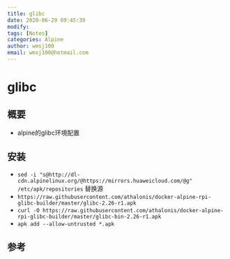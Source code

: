 ```yaml
---
title: glibc
date: 2020-06-29 09:45:39
modify: 
tags: [Notes]
categories: Alpine
author: wmsj100
email: wmsj100@hotmail.com
---
```


# glibc

## 概要

- alpine的glibc环境配置

## 安装

- `sed -i "s@http://dl-cdn.alpinelinux.org/@https://mirrors.huaweicloud.com/@g" /etc/apk/repositories` 替换源
- `https://raw.githubusercontent.com/athalonis/docker-alpine-rpi-glibc-builder/master/glibc-2.26-r1.apk`
- `curl -O https://raw.githubusercontent.com/athalonis/docker-alpine-rpi-glibc-builder/master/glibc-bin-2.26-r1.apk`
- `apk add --allow-untrusted *.apk`

## 参考

